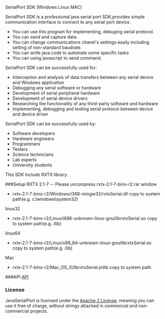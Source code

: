 SerialPort SDK (Windows Linux MAC)

SerialPort SDK is a professional java serial port SDK,provides simple communication interface to connect to any serial port device.

* You can use this program for implementing, debuging serial protocol. 
* You can send and capture data. 
* You can change communications chanel's settings easily including setting of non-standard baudrate.
* You can write java code to automate some specific tasks
* You can using javascript to send command.


SerialPort SDK can be successfully used for:
* Interception and analysis of data transfers between any serial device and Windows application
* Debugging any serial software or hardware
* Development of serial peripheral hardware
* Development of serial device drivers
* Researching the functionality of any third-party software and hardware
* Implementing, debugging and testing serial protocol between device and device driver

SerialPort SDK can be successfully used by:
* Software developers
* Hardware engineers
* Programmers
* Testers
* Science technicians
* Lab experts
* University students

This SDK include RXTX library.

###Setup
RXTX 2.1-7
-- Please uncompress rxtx-2.1-7-bins-r2.rar
window
- rxtx-2.1-7-bins-r2/Windows/i368-mingw32/rxtxSerial.dll copy to system path(e.g. c:\windows\system32\)

linux32
- rxtx-2.1-7-bins-r2/Linux/i686-unknown-linux-gnu/librxtxSerial.so copy to system path(e.g. /lib)

linux64
- rxtx-2.1-7-bins-r2/Linux/x86_64-unknown-linux-gnu/librxtxSerial.so copy to system path(e.g. /lib) 

Mac
- rxtx-2.1-7-bins-r2/Mac_OS_X/librxtxSerial.jnilib copy to system path

###API
[API](https://github.com/flylb1/JavaSerialPort/wiki/API)

### License
JavaSerialPort is licensed under the [Apache 2 License](http://www.apache.org/licenses/LICENSE-2.0.html), meaning you can use it free of charge, without strings attached in commercial and non-commercial projects.
